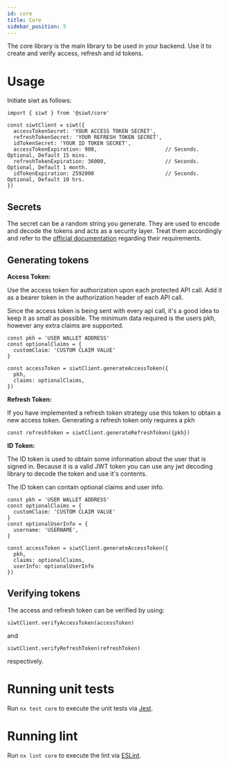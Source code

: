 ```yaml
---
id: core
title: Core
sidebar_position: 5
---
```


The core library is the main library to be used in your backend. Use it to create and verify access, refresh and id tokens.

# Usage

Initiate siwt as follows:

```
import { siwt } from '@siwt/core'

const siwtClient = siwt({
  accessTokenSecret: 'YOUR ACCESS TOKEN SECRET',
  refreshTokenSecret: 'YOUR REFRESH TOKEN SECRET',
  idTokenSecret: 'YOUR ID TOKEN SECRET',
  accessTokenExpiration: 900,                      // Seconds. Optional, Default 15 mins.
  refreshTokenExpiration: 36000,                   // Seconds. Optional, Default 1 month.
  idTokenExpiration: 2592000                       // Seconds. Optional, Default 10 hrs.
})
```

## Secrets

The secret can be a random string you generate. They are used to encode and decode the tokens and acts as a security layer. Treat them accordingly and refer to the [official documentation](https://jwt.io/) regarding their requirements.

## Generating tokens

**Access Token:**

Use the access token for authorization upon each protected API call. Add it as a bearer token in the authorization header of each API call.

Since the access token is being sent with every api call, it's a good idea to keep it as small as possible. The minimum data required is the users pkh, however any extra claims are supported.

```
const pkh = 'USER WALLET ADDRESS'
const optionalClaims = {
  customClaim: 'CUSTOM CLAIM VALUE'
}

const accessToken = siwtClient.generateAccessToken({
  pkh,
  claims: optionalClaims,
})
```

**Refresh Token:**

If you have implemented a refresh token strategy use this token to obtain a new access token.
Generating a refresh token only requires a pkh

```
const refreshToken = siwtClient.generateRefreshToken({pkh})
```

**ID Token:**

The ID token is used to obtain some information about the user that is signed in. Because it is a valid JWT token you can use any jwt decoding library to decode the token and use it's contents.

The ID token can contain optional claims and user info.

```
const pkh = 'USER WALLET ADDRESS'
const optionalClaims = {
  customClaim: 'CUSTOM CLAIM VALUE'
}
const optionalUserInfo = {
  username: 'USERNAME',
}

const accessToken = siwtClient.generateAccessToken({
  pkh,
  claims: optionalClaims,
  userInfo: optionalUserInfo
})
```

## Verifying tokens

The access and refresh token can be verified by using:

```
siwtClient.verifyAccessToken(accessToken)
```

and

```
siwtClient.verifyRefreshToken(refreshToken)
```

respectively.

# Running unit tests

Run `nx test core` to execute the unit tests via [Jest](https://jestjs.io).

# Running lint

Run `nx lint core` to execute the lint via [ESLint](https://eslint.org/).
